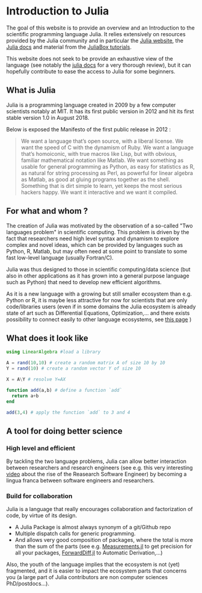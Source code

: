 # Introduction to Julia

The goal of this website is to provide an overview and an Introduction to the scientific programming language Julia.
It relies extensively on resources provided by the Julia community and in particular the [Julia website](https://juliang.org), the [Julia docs](https://docs.julialang.org/) and material from the [JuliaBox tutorials](https://github.com/JuliaComputing/JuliaBoxTutorials).

This website does not seek to be provide an exhaustive view of the language (see notably the [julia docs](https://docs.julialang.org) for a very thorough review), but it can hopefully contribute to ease the access to Julia for some beginners.

## What is Julia
Julia is a programming language created in 2009 by a few computer scientists notably at MIT.
It has its first public version in 2012 and hit its first stable version 1.0 in August 2018.

Below is exposed the Manifesto of the first public release in 2012 :

> We want a language that’s open source, with a liberal license. We want the speed of C with the dynamism of Ruby. We want a language that’s homoiconic, with true macros like Lisp, but with obvious, familiar mathematical notation like Matlab. We want something as usable for general programming as Python, as easy for statistics as R, as natural for string processing as Perl, as powerful for linear algebra as Matlab, as good at gluing programs together as the shell. Something that is dirt simple to learn, yet keeps the most serious hackers happy. We want it interactive and we want it compiled.


## For what and whom ?

The creation of Julia was motivated by the observation of a so-called "Two languages problem" in scientific computing.
This problem is driven by the fact that researchers need high level syntax and dynamism to explore complex and novel ideas, which can be provided by languages such as Python, R, Matlab, but may often need at some point to translate to some fast low-level language (usually Fortran/C).

Julia was thus designed to those in scientific computing/data science (but also in other applications as it has grown into a general purpose language such as Python) that need to develop new efficient algorithms.

As it is a new language with a growing but still smaller ecosystem than e.g. Python or R, it is maybe less attractive for now for scientists that are only code/libraries users (even if in some domains the Julia ecosystem is already state of art such as Differential Equations, Optimization,...  and there exists possibility to connect easily to other language ecosystems, see [this page](interop.md) )

## What does it look like

```julia
using LinearAlgebra #load a library

A = rand(10,10) # create a random matrix A of size 10 by 10
Y = rand(10) # create a random vector Y of size 10

X = A\Y # resolve Y=AX

```

```julia
function add(a,b) # define a function `add`
  return a+b
end

add(3,4) # apply the function `add` to 3 and 4
```

## A tool for doing better science

### High level and efficient
By tackling the two language problems, Julia can allow better interaction between researchers and research engineers (see e.g. this very interesting [video](https://www.youtube.com/watch?v=8ZSaAM8hhJ4) about the rise of the Reasearch Software Engineer) by becoming a lingua franca between software engineers and researchers.

### Build for collaboration
Julia is a language that really encourages collaboration and factorization of code, by virtue of its design.

- A Julia Package is almost always synonym of a git/Github repo
- Multiple dispatch calls for generic programming.
- And allows very good composition of packages, where the total is more than the sum of the parts (see e.g. [Measurements.jl](https://github.com/JuliaPhysics/Measurements.jl) to get precision for all your packages, [ForwardDiff.jl](https://github.com/JuliaDiff/ForwardDiff.jl) to Automatic Derivation,...)

Also, the youth of the language implies that the ecosystem is not (yet) fragmented, and it is easier to impact the ecosystem parts that concerns you (a large part of Julia contributors are non computer sciences PhD/postdocs...).
